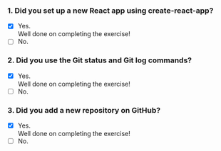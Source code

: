 ### 1. Did you set up a new React app using create-react-app?

- [x] Yes. <br>
      Well done on completing the exercise!
- [ ] No.

### 2. Did you use the Git status and Git log commands?

- [x] Yes. <br>
      Well done on completing the exercise!
- [ ] No.

### 3. Did you add a new repository on GitHub?

- [x] Yes. <br>
      Well done on completing the exercise!
- [ ] No.
